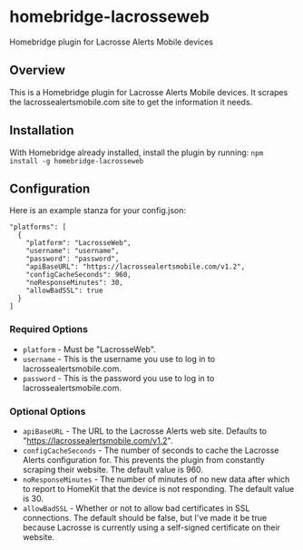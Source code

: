 # homebridge-lacrosseweb
Homebridge plugin for Lacrosse Alerts Mobile devices

## Overview

This is a Homebridge plugin for Lacrosse Alerts Mobile devices. It
scrapes the lacrossealertsmobile.com site to get the information it needs.

## Installation

With Homebridge already installed, install the plugin by running:
`npm install -g homebridge-lacrosseweb`

## Configuration

Here is an example stanza for your config.json:

    "platforms": [
      {
        "platform": "LacrosseWeb",
        "username": "username",
        "password": "password",
        "apiBaseURL": "https://lacrossealertsmobile.com/v1.2",
        "configCacheSeconds": 960,
        "noResponseMinutes": 30,
        "allowBadSSL": true
      }
    ]

### Required Options

* `platform` - Must be "LacrosseWeb".
* `username` - This is the username you use to log in to lacrossealertsmobile.com.
* `password` - This is the password you use to log in to lacrossealertsmobile.com.

### Optional Options

* `apiBaseURL` - The URL to the Lacrosse Alerts web site. Defaults to "https://lacrossealertsmobile.com/v1.2".
* `configCacheSeconds` - The number of seconds to cache the Lacrosse Alerts configuration for. This prevents the plugin from constantly scraping their website. The default value is 960.
* `noResponseMinutes` - The number of minutes of no new data after which to report to HomeKit that the device is not responding. The default value is 30.
* `allowBadSSL` - Whether or not to allow bad certificates in SSL connections. The default should be false, but I've made it be true because Lacrosse is currently using a self-signed certificate on their website.
